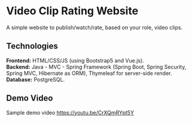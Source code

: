 # Video Clip Rating Website

A simple website to publish/watch/rate, based on your role, video clips.

## Technologies

**Frontend:** HTML/CSS/JS (using Bootstrap5 and Vue.js).  
**Backend:** Java - MVC - Spring Framework (Spring Boot, Spring Security, Spring MVC, Hibernate as ORM), Thymeleaf for server-side render.  
**Database:** PostgreSQL.  

## Demo Video

Sample demo video https://youtu.be/CrXQmRYpt5Y
